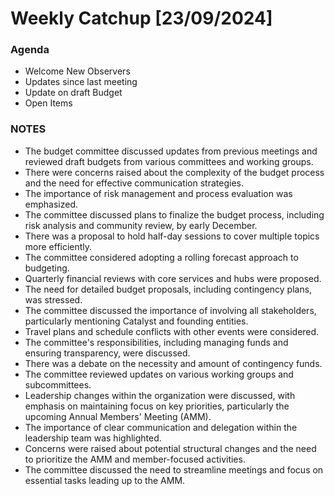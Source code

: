 # Weekly Catchup \[23/09/2024]

### Agenda

* Welcome New Observers
* Updates since last meeting
* Update on draft Budget
* Open Items

### NOTES

* The budget committee discussed updates from previous meetings and reviewed draft budgets from various committees and working groups.
* There were concerns raised about the complexity of the budget process and the need for effective communication strategies.
* The importance of risk management and process evaluation was emphasized.
* The committee discussed plans to finalize the budget process, including risk analysis and community review, by early December.
* There was a proposal to hold half-day sessions to cover multiple topics more efficiently.
* The committee considered adopting a rolling forecast approach to budgeting.
* Quarterly financial reviews with core services and hubs were proposed.
* The need for detailed budget proposals, including contingency plans, was stressed.
* The committee discussed the importance of involving all stakeholders, particularly mentioning Catalyst and founding entities.
* Travel plans and schedule conflicts with other events were considered.
* The committee's responsibilities, including managing funds and ensuring transparency, were discussed.
* There was a debate on the necessity and amount of contingency funds.
* The committee reviewed updates on various working groups and subcommittees.
* Leadership changes within the organization were discussed, with emphasis on maintaining focus on key priorities, particularly the upcoming Annual Members' Meeting (AMM).
* The importance of clear communication and delegation within the leadership team was highlighted.
* Concerns were raised about potential structural changes and the need to prioritize the AMM and member-focused activities.
* The committee discussed the need to streamline  meetings and focus on essential tasks leading up to the AMM.
